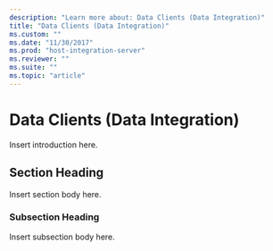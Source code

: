 ```yaml
---
description: "Learn more about: Data Clients (Data Integration)"
title: "Data Clients (Data Integration)"
ms.custom: ""
ms.date: "11/30/2017"
ms.prod: "host-integration-server"
ms.reviewer: ""
ms.suite: ""
ms.topic: "article"
---
```

# Data Clients (Data Integration)
Insert introduction here.  
  
## Section Heading  
 Insert section body here.  
  
### Subsection Heading  
 Insert subsection body here.
